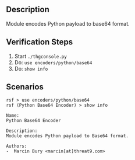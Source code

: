 ## Description

Module encodes Python payload to base64 format. 

## Verification Steps

  1. Start `./thgconsole.py`
  2. Do: `use encoders/python/base64`
  3. Do: `show info`

## Scenarios

```
rsf > use encoders/python/base64
rsf (Python Base64 Encoder) > show info

Name:
Python Base64 Encoder

Description:
Module encodes Python payload to Base64 format.

Authors:
-  Marcin Bury <marcin[at]threat9.com>
```
